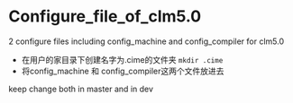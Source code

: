 ﻿# Configure_file_of_clm5.0
2 configure files including config_machine and config_compiler for clm5.0
+ 在用户的家目录下创建名字为.cime的文件夹
`mkdir .cime`
+ 将config_machine 和 config_compiler这两个文件放进去

keep change both in master and in dev
